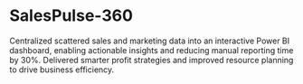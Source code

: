 # SalesPulse-360
Centralized scattered sales and marketing data into an interactive Power BI dashboard, enabling actionable insights and reducing manual reporting time by 30%. Delivered smarter profit strategies and improved resource planning to drive business efficiency.
